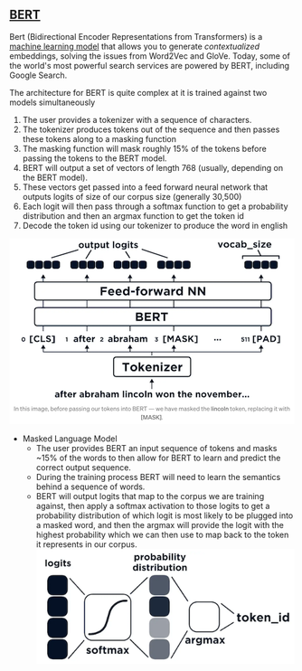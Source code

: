 ## [BERT](http://jalammar.github.io/illustrated-bert/)

Bert (Bidirectional Encoder Representations from Transformers) is a [machine learning model](https://arxiv.org/pdf/1810.04805v2.pdf) that allows you to generate *contextualized* embeddings, solving the issues from Word2Vec and GloVe. Today, some of the world's most powerful search services are powered by BERT, including Google Search. 

The architecture for BERT is quite complex at it is trained against two models simultaneously
1. The user provides a tokenizer with a sequence of characters. 
2. The tokenizer produces tokens out of the sequence and then passes these tokens along to a masking function
3. The masking function will mask roughly 15% of the tokens before passing the tokens to the BERT model. 
4. BERT will output a set of vectors of length 768 (usually, depending on the BERT model).
5. These vectors get passed into a feed forward neural network that outputs logits of size of our corpus size (generally 30,500)
6. Each logit will then pass through a softmax function to get a probability distribution and then an argmax function to get the token id
7. Decode the token id using our tokenizer to produce the word in english 

![](/images/BERT/MLM.png)

- Masked Language Model 
  - The user provides BERT an input sequence of tokens and masks ~15% of the words to then allow for BERT to learn and predict the correct output sequence. 
  - During the training process BERT will need to learn the semantics behind a sequence of words. 
  - BERT will output logits that map to the corpus we are training against, then apply a softmax activation to those logits to get a probability distribution of which logit is most likely to be plugged into a masked word, and then the argmax will provide the logit with the highest probability which we can then use to map back to the token it represents in our corpus. 
     ![](/images/BERT/MLM_pred.png)
     

